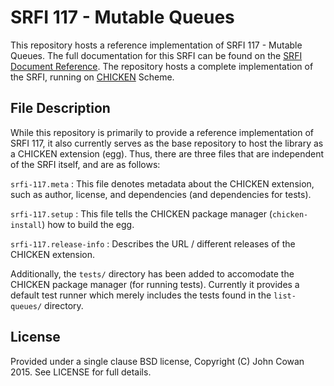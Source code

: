 # SRFI 117 - Mutable Queues

This repository hosts a reference implementation of SRFI 117 - Mutable Queues. The full documentation for this SRFI can be found on the [SRFI Document Reference](http://srfi.schemers.org/srfi-117). The repository hosts a complete implementation of the SRFI, running on [CHICKEN](http://call-cc.org) Scheme.

## File Description

While this repository is primarily to provide a reference implementation of SRFI 117, it also currently serves as the base repository to host the library as a CHICKEN extension (egg). Thus, there are three files that are independent of the SRFI itself, and are as follows:

`srfi-117.meta`
: This file denotes metadata about the CHICKEN extension, such as author, license, and dependencies (and dependencies for tests).

`srfi-117.setup`
: This file tells the CHICKEN package manager (`chicken-install`) how to build the egg.

`srfi-117.release-info`
: Describes the URL / different releases of the CHICKEN extension.

Additionally, the `tests/` directory has been added to accomodate the CHICKEN package manager (for running tests). Currently it provides a default test runner which merely includes the tests found in the `list-queues/` directory.

## License

Provided under a single clause BSD license, Copyright (C) John Cowan 2015. See LICENSE for full details.

